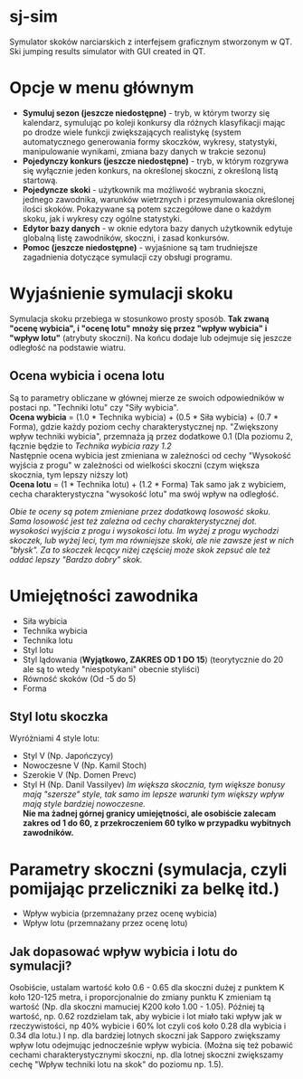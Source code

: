 # sj-sim
Symulator skoków narciarskich z interfejsem graficznym stworzonym w QT.
Ski jumping results simulator with GUI created in QT.

# Opcje w menu głównym
- **Symuluj sezon (jeszcze niedostępne)** - tryb, w którym tworzy się kalendarz, symulując po koleji konkursy dla różnych klasyfikacji mając po drodze wiele funkcji zwiększających realistykę (system automatycznego generowania formy skoczków, wykresy, statystyki, manipulowanie wynikami, zmiana bazy danych w trakcie sezonu)
- **Pojedynczy konkurs (jeszcze niedostępne)** - tryb, w którym rozgrywa się wyłącznie jeden konkurs, na określonej skoczni, z określoną listą startową.
- **Pojedyncze skoki** - użytkownik ma możliwość wybrania skoczni, jednego zawodnika, warunków wietrznych i przesymulowania określonej ilości skoków. Pokazywane są potem szczegółowe dane o każdym skoku, jak i wykresy czy ogólne statystyki.
- **Edytor bazy danych** - w oknie edytora bazy danych użytkownik edytuje globalną listę zawodników, skoczni, i zasad konkursów.
- **Pomoc (jeszcze niedostępne)** - wyjaśnione są tam trudniejsze zagadnienia dotyczące symulacji czy obsługi programu.

# Wyjaśnienie symulacji skoku
Symulacja skoku przebiega w stosunkowo prosty sposób. **Tak zwaną "ocenę wybicia", i "ocenę lotu" mnoży się przez "wpływ wybicia" i "wpływ lotu"** (atrybuty skoczni). Na końcu dodaje lub odejmuje się jeszcze odległość na podstawie wiatru.
## Ocena wybicia i ocena lotu
Są to parametry obliczane w głównej mierze ze swoich odpowiedników w postaci np. "Techniki lotu" czy "Siły wybicia".<br>
**Ocena wybicia** = (1.0 * Technika wybicia) + (0.5 * Siła wybicia) + (0.7 * Forma), gdzie każdy poziom cechy charakterystycznej np. "Zwiększony wpływ techniki wybicia", przemnaża ją przez dodatkowe 0.1 (Dla poziomu 2, łącznie będzie to *Technika wybicia razy 1.2*<br>
Następnie ocena wybicia jest zmieniana w zależności od cechy "Wysokość wyjścia z progu" w zależności od wielkości skoczni (czym większa skocznia, tym lepszy niższy lot)<br>
**Ocena lotu** = (1 * Technika lotu) + (1.2 * Forma)
Tak samo jak z wybiciem, cecha charakterystyczna "wysokość lotu" ma swój wpływ na odległość.

*Obie te oceny są potem zmieniane przez dodatkową losowość skoku. Sama losowość jest też zależna od cechy charakterystycznej dot. wysokości wyjścia z progu i wysokości lotu. Im wyżej z progu wychodzi skoczek, lub wyżej leci, tym ma równiejsze skoki, ale nie zawsze jest w nich "błysk". Za to skoczek lecący niżej częściej może skok zepsuć ale też oddać lepszy "Bardzo dobry" skok.*

# Umiejętności zawodnika
- Siła wybicia
- Technika wybicia
- Technika lotu
- Styl lotu
- Styl lądowania (**Wyjątkowo, ZAKRES OD 1 DO 15**) (teorytycznie do 20 ale są to wtedy "niespotykani" obecnie styliści)
- Równość skoków (Od -5 do 5)
- Forma

## Styl lotu skoczka
Wyróżniami 4 style lotu:
- Styl V (Np. Japończycy)
- Nowoczesne V (Np. Kamil Stoch)
- Szerokie V (Np. Domen Prevc)
- Styl H (Np. Danil Vassilyev)
*Im większa skocznia, tym większe bonusy mają "szersze" style, tak samo im lepsze warunki tym większy wpływ mają style bardziej nowoczesne.*<br>
**Nie ma żadnej górnej granicy umiejętności, ale osobiście zalecam zakres od 1 do 60, z przekroczeniem 60 tylko w przypadku wybitnych zawodników.**

# Parametry skoczni (symulacja, czyli pomijając przeliczniki za belkę itd.)
- Wpływ wybicia (przemnażany przez ocenę wybicia)
- Wpływ lotu (przemnażany przez ocenę lotu)
## Jak dopasować wpływ wybicia i lotu do symulacji?
Osobiście, ustalam wartość koło 0.6 - 0.65 dla skoczni dużej z punktem K koło 120-125 metra, i proporcjonalnie do zmiany punktu K zmieniam tą wartość (Np. dla skoczni mamuciej K200 koło 1.00 - 1.05).
Później tą wartość, np. 0.62 rozdzielam tak, aby wybicie i lot miało taki wpływ jak w rzeczywistości, np 40% wybicie i 60% lot czyli coś koło 0.28 dla wybicia i 0.34 dla lotu.) I np. dla bardziej lotnych skoczni jak Sapporo zwiększamy wpływ lotu odejmując jednocześnie wpływ wybicia. (Można się też pobawić cechami charakterystycznymi skoczni, np. dla lotnej skoczni zwiększamy cechę "Wpływ techniki lotu na skok" do poziomu np. 1.5).<br>
